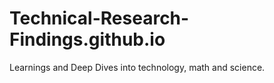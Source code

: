 # Technical-Research-Findings.github.io
Learnings and Deep Dives into technology, math and science.
